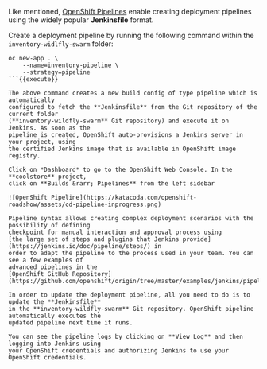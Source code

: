 Like mentioned, [OpenShift Pipelines](https://docs.openshift.com/container-platform/3.7/architecture/core_concepts/builds_and_image_streams.html#pipeline-build) enable creating deployment pipelines using the widely popular **Jenkinsfile** format.


Create a deployment pipeline by running the following command within 
the `inventory-widlfly-swarm` folder:

```
oc new-app . \
    --name=inventory-pipeline \
    --strategy=pipeline
```{{execute}}

The above command creates a new build config of type pipeline which is automatically 
configured to fetch the **Jenkinsfile** from the Git repository of the current folder 
(**inventory-wildfly-swarm** Git repository) and execute it on Jenkins. As soon as the 
pipeline is created, OpenShift auto-provisions a Jenkins server in your project, using 
the certified Jenkins image that is available in OpenShift image registry.

Click on *Dashboard* to go to the OpenShift Web Console. In the **coolstore** project, 
click on **Builds &rarr; Pipelines** from the left sidebar 

![OpenShift Pipeline](https://katacoda.com/openshift-roadshow/assets/cd-pipeline-inprogress.png)

Pipeline syntax allows creating complex deployment scenarios with the possibility of defining 
checkpoint for manual interaction and approval process using 
[the large set of steps and plugins that Jenkins provide](https://jenkins.io/doc/pipeline/steps/) in 
order to adapt the pipeline to the process used in your team. You can see a few examples of 
advanced pipelines in the 
[OpenShift GitHub Repository](https://github.com/openshift/origin/tree/master/examples/jenkins/pipeline).

In order to update the deployment pipeline, all you need to do is to update the **Jenkinsfile**
in the **inventory-wildfly-swarm** Git repository. OpenShift pipeline automatically executes the 
updated pipeline next time it runs.

You can see the pipeline logs by clicking on **View Log** and then logging into Jenkins using 
your OpenShift credentials and authorizing Jenkins to use your OpenShift credentials.
